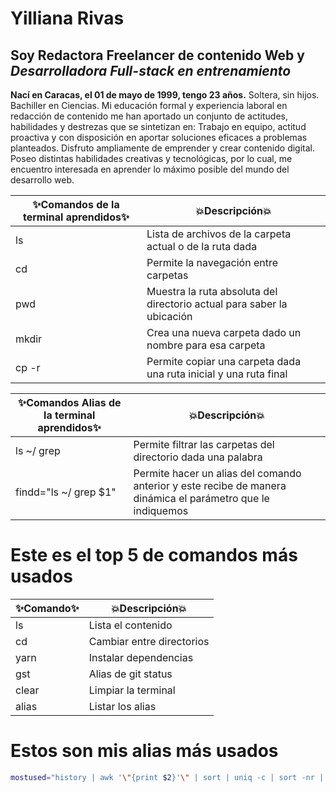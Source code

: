 # Yilliana Rivas
## Soy Redactora Freelancer de contenido Web y _Desarrolladora Full-stack en entrenamiento_
**Nací en Caracas, el 01 de mayo de 1999, tengo 23 años.** Soltera, sin hijos. Bachiller en Ciencias. Mi educación formal y experiencia laboral en redacción de contenido me han aportado un conjunto de actitudes, habilidades y destrezas que se sintetizan en: Trabajo en equipo, actitud proactiva y con disposición en aportar soluciones eficaces a problemas planteados. Disfruto ampliamente de emprender y crear contenido digital. Poseo distintas habilidades creativas y tecnológicas, por lo cual, me encuentro interesada en aprender lo máximo posible del mundo del desarrollo web.

| ✨Comandos de la terminal aprendidos✨ | 💥Descripción💥 |
| ---------------------------------- | ----------- |
| ls | Lista de archivos de la carpeta actual o de la ruta dada |
| cd | Permite la navegación entre carpetas |
| pwd | Muestra la ruta absoluta del directorio actual para saber la ubicación |
| mkdir | Crea una nueva carpeta dado un nombre para esa carpeta |
| cp -r | Permite copiar una carpeta dada una ruta inicial y una ruta final |

| ✨Comandos Alias de la terminal aprendidos✨ | 💥Descripción💥 |
| ---------------------------------------- | ------------|
| ls ~/  grep <palabra> | Permite filtrar las carpetas del directorio dada una palabra |
| findd="ls ~/  grep $1" | Permite hacer un alias del comando anterior y este recibe de manera dinámica el parámetro que le indiquemos |

# Este es el top 5 de comandos más usados
| ✨Comando✨ | 💥Descripción💥          |
|--------------|---------------------------|
| ls           | Lista el contenido        |
| cd           | Cambiar entre directorios |
| yarn         | Instalar dependencias     |
| gst          | Alias de git status       |
| clear        | Limpiar la terminal       |
| alias        | Listar los alias          |

# Estos son mis alias más usados
```bash
mostused="history | awk '\"{print $2}'\" | sort | uniq -c | sort -nr | head -n 10"
```
